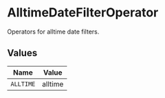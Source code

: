 # AlltimeDateFilterOperator

Operators for alltime date filters.


## Values

| Name      | Value     |
| --------- | --------- |
| `ALLTIME` | alltime   |